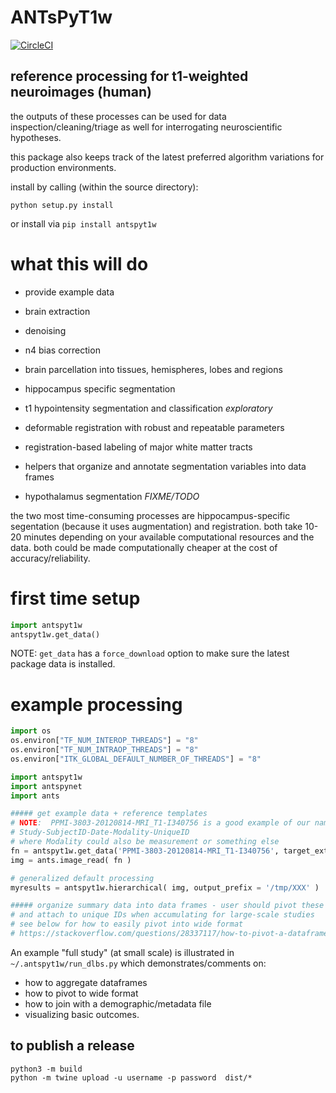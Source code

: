 # ANTsPyT1w

[![CircleCI](https://circleci.com/gh/stnava/ANTsPyT1w/tree/master.svg?style=svg)](https://circleci.com/gh/stnava/ANTsPyT1w/tree/master)

## reference processing for t1-weighted neuroimages (human)

the outputs of these processes can be used for data inspection/cleaning/triage
as well for interrogating neuroscientific hypotheses.

this package also keeps track of the latest preferred algorithm variations for
production environments.

install by calling (within the source directory):

```
python setup.py install
```

or install via `pip install antspyt1w`

# what this will do

- provide example data

- brain extraction

- denoising

- n4 bias correction

- brain parcellation into tissues, hemispheres, lobes and regions

- hippocampus specific segmentation

- t1 hypointensity segmentation and classification *exploratory*

- deformable registration with robust and repeatable parameters

- registration-based labeling of major white matter tracts

- helpers that organize and annotate segmentation variables into data frames

- hypothalamus segmentation *FIXME/TODO*


the two most time-consuming processes are hippocampus-specific segentation
(because it uses augmentation) and registration.  both take 10-20 minutes
depending on your available computational resources and the data.  both
could be made computationally cheaper at the cost of accuracy/reliability.

# first time setup

```python
import antspyt1w
antspyt1w.get_data()
```

NOTE: `get_data` has a `force_download` option to make sure the latest
package data is installed.

# example processing

```python
import os
os.environ["TF_NUM_INTEROP_THREADS"] = "8"
os.environ["TF_NUM_INTRAOP_THREADS"] = "8"
os.environ["ITK_GLOBAL_DEFAULT_NUMBER_OF_THREADS"] = "8"

import antspyt1w
import antspynet
import ants

##### get example data + reference templates
# NOTE:  PPMI-3803-20120814-MRI_T1-I340756 is a good example of our naming style
# Study-SubjectID-Date-Modality-UniqueID
# where Modality could also be measurement or something else
fn = antspyt1w.get_data('PPMI-3803-20120814-MRI_T1-I340756', target_extension='.nii.gz' )
img = ants.image_read( fn )

# generalized default processing
myresults = antspyt1w.hierarchical( img, output_prefix = '/tmp/XXX' )

##### organize summary data into data frames - user should pivot these to columns
# and attach to unique IDs when accumulating for large-scale studies
# see below for how to easily pivot into wide format
# https://stackoverflow.com/questions/28337117/how-to-pivot-a-dataframe-in-pandas


```

An example "full study" (at small scale) is illustrated in `~/.antspyt1w/run_dlbs.py`
which demonstrates/comments on:
- how to aggregate dataframes
- how to pivot to wide format
- how to join with a demographic/metadata file
- visualizing basic outcomes.

## to publish a release

```
python3 -m build
python -m twine upload -u username -p password  dist/*
```
